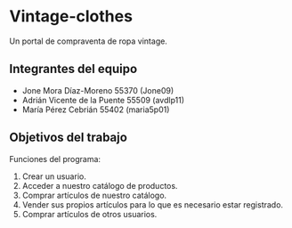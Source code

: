 # Vintage-clothes
Un portal de compraventa de ropa vintage. 

## Integrantes del equipo
* Jone Mora Díaz-Moreno 55370 (Jone09)
* Adrián Vicente de la Puente 55509 (avdlp11)
* María Pérez Cebrián 55402 (maria5p01)
## Objetivos del trabajo
Funciones del programa:
1. Crear un usuario.
2. Acceder a nuestro catálogo de productos. 
3. Comprar artículos de nuestro catálogo. 
4. Vender sus propios artículos para lo que es necesario estar registrado.
5. Comprar artículos de otros usuarios.
